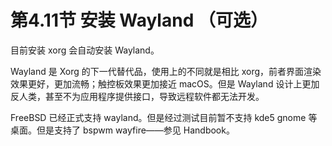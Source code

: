 # 第4.11节 安装 Wayland （可选）

目前安装 xorg 会自动安装 Wayland。

Wayland 是 Xorg 的下一代替代品，使用上的不同就是相比 xorg，前者界面渲染效果更好，更加流畅；触控板效果更加接近 macOS。但是 Wayland 设计上更加反人类，甚至不为应用程序提供接口，导致远程软件都无法开发。

FreeBSD 已经正式支持 wayland。但是经过测试目前暂不支持 kde5 gnome 等桌面。但是支持了 bspwm wayfire——参见 Handbook。
